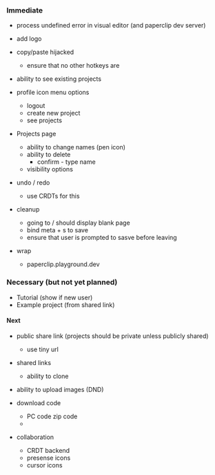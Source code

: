 
### Immediate

- process undefined error in visual editor (and paperclip dev server)

- add logo

- copy/paste hijacked
  - ensure that no other hotkeys are

- ability to see existing projects
- profile icon menu options
  - logout
  - create new project
  - see projects

- Projects page
  - ability to change names (pen icon)
  - ability to delete
    - confirm - type name
  - visibility options

- undo / redo
  - use CRDTs for this

- cleanup
  - going to / should display blank page
  - bind meta + s to save
  - ensure that user is prompted to sasve before leaving

- wrap
  - paperclip.playground.dev

### Necessary (but not yet planned)

- Tutorial (show if new user)
- Example project (from shared link)


#### Next

- public share link (projects should be private unless publicly shared)
  - use tiny url

- shared links
  - ability to clone

- ability to upload images (DND)
- download code
  - PC code zip code
  - 

- collaboration
  - CRDT backend
  - presense icons
  - cursor icons